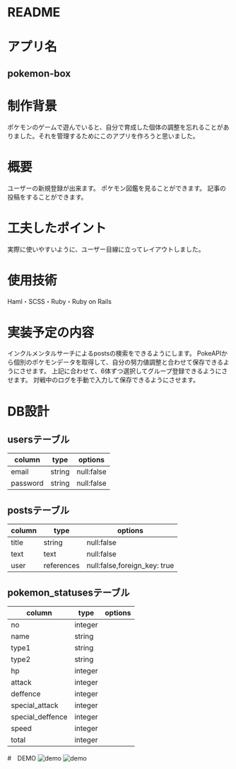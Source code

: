 # README

# アプリ名
## pokemon-box

# 制作背景
ポケモンのゲームで遊んでいると、自分で育成した個体の調整を忘れることがありました。それを管理するためにこのアプリを作ろうと思いました。

# 概要
ユーザーの新規登録が出来ます。
ポケモン図鑑を見ることができます。
記事の投稿をすることができます。

# 工夫したポイント
実際に使いやすいように、ユーザー目線に立ってレイアウトしました。

# 使用技術
Haml・SCSS・Ruby・Ruby on Rails

# 実装予定の内容

インクルメンタルサーチによるpostsの検索をできるようにします。
PokeAPIから個別のポケモンデータを取得して、自分の努力値調整と合わせて保存できるようにさせます。
上記に合わせて、6体ずつ選択してグループ登録できるようにさせます。
対戦中のログを手動で入力して保存できるようにさせます。


# DB設計

## usersテーブル

| column           |type               |options             |
|------------------|-------------------|--------------------|
| email            |string             |null:false          |
| password         |string             |null:false          |

## postsテーブル

| column           |type               |options             |
|------------------|-------------------|--------------------|
| title            |string             |null:false          |
| text             |text               |null:false          |
| user             |references         |null:false,foreign_key: true |


## pokemon_statusesテーブル

| column           |type               |options             |
|------------------|-------------------|--------------------|
| no               |integer            |                    |
| name             |string             |                    |
| type1            |string             |                    |
| type2            |string             |                    |
| hp               |integer            |                    |
| attack           |integer            |                    |
| deffence         |integer            |                    |
| special_attack   |integer            |                    |
| special_deffence |integer            |                    |
| speed            |integer            |                    |
| total            |integer            |                    |

#　DEMO
![demo](https://gyazo.com/6533fe558c436672e14fc0ac51caa470/raw)
![demo](https://gyazo.com/9241547488bf0fe2545b58373fe6aa05/raw)